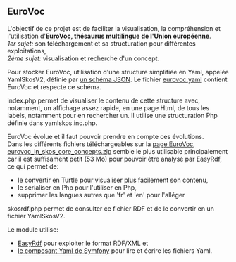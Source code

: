 ## EuroVoc

L'objectif de ce projet est de faciliter la visualisation, la compréhension et l'utilisation 
d'**[EuroVoc](https://op.europa.eu/fr/web/eu-vocabularies/dataset/-/resource?uri=http://publications.europa.eu/resource/dataset/eurovoc), thésaurus multilingue de l'Union européenne**.  
*1er sujet:* son téléchargement et sa structuration pour différentes exploitations,  
*2ème sujet:* visualisation et recherche d'un concept.

Pour stocker EuroVoc, utilisation d'une structure simplifiée en Yaml, appelée YamlSkosV2, définie
par [un schéma JSON](yamlskosv2.schema.yaml).
Le fichier [eurovoc.yaml](eurovoc.yaml) contient EuroVoc et respecte ce schéma.

index.php permet de visualiser le contenu de cette structure avec, notamment, un affichage assez rapide, en une page Html,
de tous les labels, notamment pour en rechercher un. Il utilise une structuration Php définie dans yamlskos.inc.php.

EuroVoc évolue et il faut pouvoir prendre en compte ces évolutions.  
Dans les différents fichiers téléchargeables sur la [page EuroVoc](https://op.europa.eu/fr/web/eu-vocabularies/dataset/-/resource?uri=http://publications.europa.eu/resource/dataset/eurovoc),
[eurovoc_in_skos_core_concepts.zip](https://op.europa.eu/o/opportal-service/euvoc-download-handler?cellarURI=http%3A%2F%2Fpublications.europa.eu%2Fresource%2Fcellar%2Fb868cf85-c47b-11eb-a925-01aa75ed71a1.0001.04%2FDOC_1&fileName=eurovoc_in_skos_core_concepts.zip) semble le plus
utilisable principalement car il est suffisament petit (53 Mo) pour pouvoir être analysé par EasyRdf, ce qui permet de:

  - le convertir en Turtle pour visualiser plus facilement son contenu,
  - le sérialiser en Php pour l'utiliser en Php,
  - supprimer les langues autres que 'fr' et 'en' pour l'alléger

skosrdf.php permet de consulter ce fichier RDF et de le convertir en un fichier YamlSkosV2.

Le module utilise:

  - [EasyRdf](https://www.easyrdf.org/) pour exploiter le format RDF/XML et
  - [le composant Yaml de Symfony](https://symfony.com/doc/current/components/yaml.html) 
    pour lire et écrire les fichiers Yaml.

